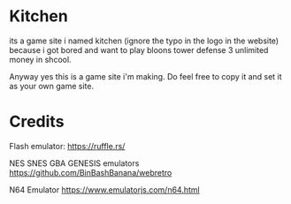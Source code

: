 # Kitchen
its a game site i named kitchen (ignore the typo in the logo in the website) because i got bored and want to play bloons tower defense 3 unlimited money in shcool.

Anyway yes this is a game site i'm making. Do feel free to copy it and set it as your own game site.

# Credits
Flash emulator: https://ruffle.rs/

NES SNES GBA GENESIS emulators https://github.com/BinBashBanana/webretro

N64 Emulator https://www.emulatorjs.com/n64.html
